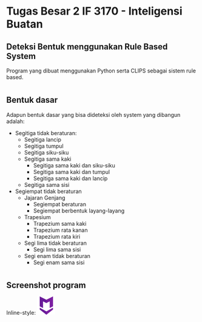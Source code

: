 # Tugas Besar 2 IF 3170 - Inteligensi Buatan
## Deteksi Bentuk menggunakan Rule Based System
Program yang dibuat menggunakan Python serta CLIPS sebagai sistem rule based.
#
## Bentuk dasar  
 Adapun bentuk dasar yang bisa dideteksi oleh system yang dibangun adalah: 
* Segitiga tidak beraturan: 
     * Segitiga lancip 
     * Segitiga tumpul 
     * Segitiga siku-siku 
     * Segitiga sama kaki 
         *  Segitiga sama kaki dan siku-siku
         *  Segitiga sama kaki dan tumpul 
         *  Segitiga sama kaki dan lancip 
     * Segitiga sama sisi   
* Segiempat tidak beraturan 
    * Jajaran Genjang 
        * Segiempat beraturan
        * Segiempat berbentuk layang-layang 
    * Trapesium 
        * Trapezium sama kaki 
        * Trapezium rata kanan
        * Trapezium rata kiri 
    * Segi lima tidak beraturan 
        * Segi lima sama sisi 
    * Segi enam tidak beraturan
        * Segi enam sama sisi 

# 

## Screenshot program
Inline-style: 
![alt text](https://github.com/adam-p/markdown-here/raw/master/src/common/images/icon48.png "Logo Title Text 1")
